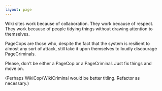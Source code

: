 ```yaml
---
layout: page
---
```


Wiki sites work because of collaboration. They work because of respect. They work because of people tidying things without drawing attention to themselves.

PageCops are those who, despite the fact that the system is resilient to almost any sort of attack, still take it upon themselves to loudly discourage PageCriminals.

Please, don't be either a PageCop or a PageCriminal. Just fix things and move on.

(Perhaps WikiCop/WikiCriminal would be better titling. Refactor as necessary.)
